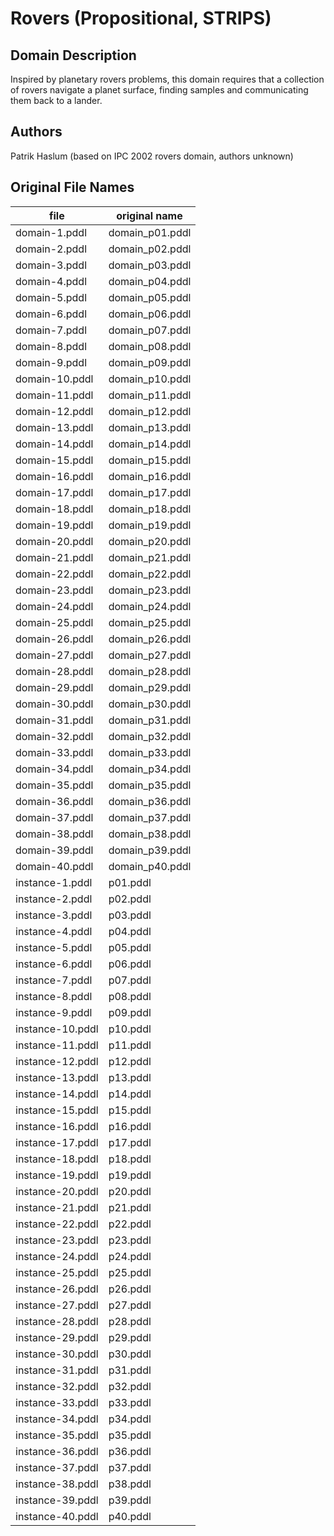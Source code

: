 # Rovers (Propositional, STRIPS)

## Domain Description

Inspired by planetary rovers problems, this domain requires that a collection of rovers navigate a planet surface, finding samples and communicating them back to a lander.

## Authors

Patrik Haslum (based on IPC 2002 rovers domain, authors unknown)

## Original File Names

| file             | original name   |
|------------------|-----------------|
| domain-1.pddl    | domain_p01.pddl |
| domain-2.pddl    | domain_p02.pddl |
| domain-3.pddl    | domain_p03.pddl |
| domain-4.pddl    | domain_p04.pddl |
| domain-5.pddl    | domain_p05.pddl |
| domain-6.pddl    | domain_p06.pddl |
| domain-7.pddl    | domain_p07.pddl |
| domain-8.pddl    | domain_p08.pddl |
| domain-9.pddl    | domain_p09.pddl |
| domain-10.pddl   | domain_p10.pddl |
| domain-11.pddl   | domain_p11.pddl |
| domain-12.pddl   | domain_p12.pddl |
| domain-13.pddl   | domain_p13.pddl |
| domain-14.pddl   | domain_p14.pddl |
| domain-15.pddl   | domain_p15.pddl |
| domain-16.pddl   | domain_p16.pddl |
| domain-17.pddl   | domain_p17.pddl |
| domain-18.pddl   | domain_p18.pddl |
| domain-19.pddl   | domain_p19.pddl |
| domain-20.pddl   | domain_p20.pddl |
| domain-21.pddl   | domain_p21.pddl |
| domain-22.pddl   | domain_p22.pddl |
| domain-23.pddl   | domain_p23.pddl |
| domain-24.pddl   | domain_p24.pddl |
| domain-25.pddl   | domain_p25.pddl |
| domain-26.pddl   | domain_p26.pddl |
| domain-27.pddl   | domain_p27.pddl |
| domain-28.pddl   | domain_p28.pddl |
| domain-29.pddl   | domain_p29.pddl |
| domain-30.pddl   | domain_p30.pddl |
| domain-31.pddl   | domain_p31.pddl |
| domain-32.pddl   | domain_p32.pddl |
| domain-33.pddl   | domain_p33.pddl |
| domain-34.pddl   | domain_p34.pddl |
| domain-35.pddl   | domain_p35.pddl |
| domain-36.pddl   | domain_p36.pddl |
| domain-37.pddl   | domain_p37.pddl |
| domain-38.pddl   | domain_p38.pddl |
| domain-39.pddl   | domain_p39.pddl |
| domain-40.pddl   | domain_p40.pddl |
| instance-1.pddl  | p01.pddl        |
| instance-2.pddl  | p02.pddl        |
| instance-3.pddl  | p03.pddl        |
| instance-4.pddl  | p04.pddl        |
| instance-5.pddl  | p05.pddl        |
| instance-6.pddl  | p06.pddl        |
| instance-7.pddl  | p07.pddl        |
| instance-8.pddl  | p08.pddl        |
| instance-9.pddl  | p09.pddl        |
| instance-10.pddl | p10.pddl        |
| instance-11.pddl | p11.pddl        |
| instance-12.pddl | p12.pddl        |
| instance-13.pddl | p13.pddl        |
| instance-14.pddl | p14.pddl        |
| instance-15.pddl | p15.pddl        |
| instance-16.pddl | p16.pddl        |
| instance-17.pddl | p17.pddl        |
| instance-18.pddl | p18.pddl        |
| instance-19.pddl | p19.pddl        |
| instance-20.pddl | p20.pddl        |
| instance-21.pddl | p21.pddl        |
| instance-22.pddl | p22.pddl        |
| instance-23.pddl | p23.pddl        |
| instance-24.pddl | p24.pddl        |
| instance-25.pddl | p25.pddl        |
| instance-26.pddl | p26.pddl        |
| instance-27.pddl | p27.pddl        |
| instance-28.pddl | p28.pddl        |
| instance-29.pddl | p29.pddl        |
| instance-30.pddl | p30.pddl        |
| instance-31.pddl | p31.pddl        |
| instance-32.pddl | p32.pddl        |
| instance-33.pddl | p33.pddl        |
| instance-34.pddl | p34.pddl        |
| instance-35.pddl | p35.pddl        |
| instance-36.pddl | p36.pddl        |
| instance-37.pddl | p37.pddl        |
| instance-38.pddl | p38.pddl        |
| instance-39.pddl | p39.pddl        |
| instance-40.pddl | p40.pddl        |
